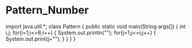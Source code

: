 # Pattern_Number
import java.util.*;
class Pattern
{
    public static void main(String args[])
    {
        int i,j;
        for(i=1;i<=6;i++)
        {
            System.out.println("");
            for(j=1;j<=i;j++)
            {
                System.out.print(j+"");
            }
        }
    }
}
